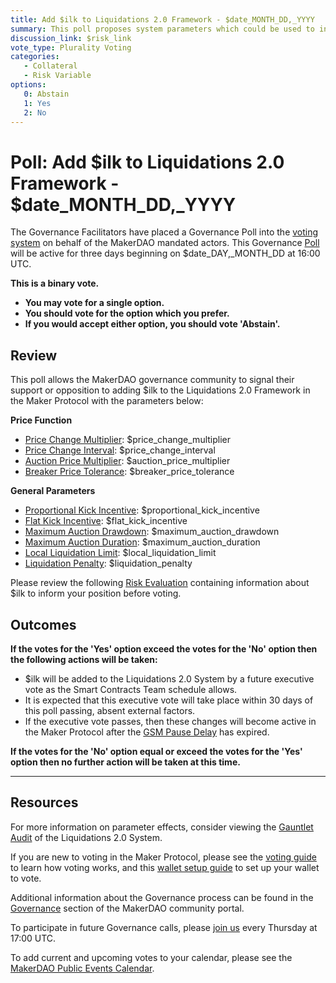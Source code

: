```yaml
---
title: Add $ilk to Liquidations 2.0 Framework - $date_MONTH_DD,_YYYY
summary: This poll proposes system parameters which could be used to initialize $ilk with the Liquidations 2.0 Framework.
discussion_link: $risk_link
vote_type: Plurality Voting
categories:
   - Collateral
   - Risk Variable
options:
   0: Abstain
   1: Yes
   2: No
---
```

# Poll: Add $ilk to Liquidations 2.0 Framework - $date_MONTH_DD,_YYYY

The Governance Facilitators have placed a Governance Poll into the [voting system](https://vote.makerdao.com/polling) on behalf of the MakerDAO mandated actors. This Governance [Poll](https://community-development.makerdao.com/en/learn/governance/on-chain-gov) will be active for three days beginning on $date_DAY,_MONTH_DD at 16:00 UTC.

**This is a binary vote.** 
- **You may vote for a single option.** 
- **You should vote for the option which you prefer.**
- **If you would accept either option, you should vote 'Abstain'.**

## Review

This poll allows the MakerDAO governance community to signal their support or opposition to adding $ilk to the Liquidations 2.0 Framework in the Maker Protocol with the parameters below:

**Price Function**
* [Price Change Multiplier](https://community-development.makerdao.com/en/learn/governance/param-auction-price-function): $price_change_multiplier
* [Price Change Interval](https://community-development.makerdao.com/en/learn/governance/param-auction-price-function): $price_change_interval
* [Auction Price Multiplier](https://community-development.makerdao.com/en/learn/governance/param-auction-price-multiplier): $auction_price_multiplier
* [Breaker Price Tolerance](https://community-development.makerdao.com/en/learn/governance/param-breaker-price-tolerance): $breaker_price_tolerance

**General Parameters**
* [Proportional Kick Incentive](https://community-development.makerdao.com/en/learn/governance/param-proportional-kick-incentive): $proportional_kick_incentive
* [Flat Kick Incentive](https://community-development.makerdao.com/en/learn/governance/param-flat-kick-incentive): $flat_kick_incentive
* [Maximum Auction Drawdown](https://community-development.makerdao.com/en/learn/governance/param-max-auction-drawdown): $maximum_auction_drawdown
* [Maximum Auction Duration](https://community-development.makerdao.com/en/learn/governance/param-max-auction-duration): $maximum_auction_duration
* [Local Liquidation Limit](https://community-development.makerdao.com/en/learn/governance/param-local-liquidation-limit): $local_liquidation_limit
* [Liquidation Penalty](https://community-development.makerdao.com/en/learn/governance/param-liquidation-penalty): $liquidation_penalty 

Please review the following [Risk Evaluation]($risk_link) containing information about $ilk to inform your position before voting.

## Outcomes

**If the votes for the 'Yes' option exceed the votes for the 'No' option then the following actions will be taken:**
* $ilk will be added to the Liquidations 2.0 System by a future executive vote as the Smart Contracts Team schedule allows. 
* It is expected that this executive vote will take place within 30 days of this poll passing, absent external factors.
* If the executive vote passes, then these changes will become active in the Maker Protocol after the [GSM Pause Delay](https://community-development.makerdao.com/en/learn/governance/param-gsm-pause-delay) has expired.

**If the votes for the 'No' option equal or exceed the votes for the 'Yes' option then no further action will be taken at this time.**

---

## Resources

For more information on parameter effects, consider viewing the [Gauntlet Audit](https://maker-report.gauntlet.network/) of the Liquidations 2.0 System. 

If you are new to voting in the Maker Protocol, please see the [voting guide](https://community-development.makerdao.com/en/learn/governance/how-voting-works/) to learn how voting works, and this [wallet setup guide](https://community-development.makerdao.com/en/learn/governance/voting-setup/) to set up your wallet to vote.

Additional information about the Governance process can be found in the [Governance](https://community-development.makerdao.com/en/learn/governance) section of the MakerDAO community portal.

To participate in future Governance calls, please [join us](https://github.com/makerdao/community/tree/master/governance/governance-and-risk-meetings) every Thursday at 17:00 UTC.

To add current and upcoming votes to your calendar, please see the [MakerDAO Public Events Calendar](https://calendar.google.com/calendar/embed?src=makerdao.com_3efhm2ghipksegl009ktniomdk%40group.calendar.google.com&ctz=UTC&mode=week&showCalendars=0&showPrint=0).
